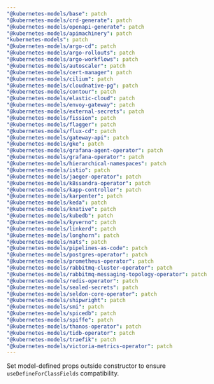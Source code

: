```yaml
---
"@kubernetes-models/base": patch
"@kubernetes-models/crd-generate": patch
"@kubernetes-models/openapi-generate": patch
"@kubernetes-models/apimachinery": patch
"kubernetes-models": patch
"@kubernetes-models/argo-cd": patch
"@kubernetes-models/argo-rollouts": patch
"@kubernetes-models/argo-workflows": patch
"@kubernetes-models/autoscaler": patch
"@kubernetes-models/cert-manager": patch
"@kubernetes-models/cilium": patch
"@kubernetes-models/cloudnative-pg": patch
"@kubernetes-models/contour": patch
"@kubernetes-models/elastic-cloud": patch
"@kubernetes-models/envoy-gateway": patch
"@kubernetes-models/external-secrets": patch
"@kubernetes-models/fission": patch
"@kubernetes-models/flagger": patch
"@kubernetes-models/flux-cd": patch
"@kubernetes-models/gateway-api": patch
"@kubernetes-models/gke": patch
"@kubernetes-models/grafana-agent-operator": patch
"@kubernetes-models/grafana-operator": patch
"@kubernetes-models/hierarchical-namespaces": patch
"@kubernetes-models/istio": patch
"@kubernetes-models/jaeger-operator": patch
"@kubernetes-models/k8ssandra-operator": patch
"@kubernetes-models/kapp-controller": patch
"@kubernetes-models/karpenter": patch
"@kubernetes-models/keda": patch
"@kubernetes-models/knative": patch
"@kubernetes-models/kubedb": patch
"@kubernetes-models/kyverno": patch
"@kubernetes-models/linkerd": patch
"@kubernetes-models/longhorn": patch
"@kubernetes-models/nats": patch
"@kubernetes-models/pipelines-as-code": patch
"@kubernetes-models/postgres-operator": patch
"@kubernetes-models/prometheus-operator": patch
"@kubernetes-models/rabbitmq-cluster-operator": patch
"@kubernetes-models/rabbitmq-messaging-topology-operator": patch
"@kubernetes-models/redis-operator": patch
"@kubernetes-models/sealed-secrets": patch
"@kubernetes-models/seldon-core-operator": patch
"@kubernetes-models/shipwright": patch
"@kubernetes-models/smi": patch
"@kubernetes-models/spicedb": patch
"@kubernetes-models/spiffe": patch
"@kubernetes-models/thanos-operator": patch
"@kubernetes-models/tidb-operator": patch
"@kubernetes-models/traefik": patch
"@kubernetes-models/victoria-metrics-operator": patch
---
```


Set model-defined props outside constructor to ensure `useDefineForClassFields` compatibility.
